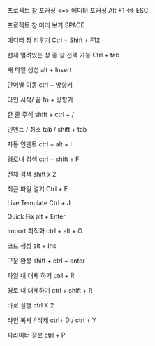 
프로젝트 창 포커싱 <=> 에디터 포커싱
	Alt +1  <=> ESC

프로젝트 창 미리 보기
	SPACE 

에디터 창 키우기
	Ctrl + Shift + F12

현재 열려있는 창 중 창 선택 가능
	Ctrl + tab

새 파일 생성
	alt + Insert

단어별 이동
	ctrl + 방향키

라인 시작/ 끝 
	fn + 방향키

한 줄 주석
	shift + ctrl + /

인덴트 / 취소 
	tab / shift + tab

자동 인덴트
	ctrl + alt + I

경로내 검색
ctrl + shift + F

전체 검색
shift x 2

최근 파일 열기
Ctrl + E

Live Template 
Ctrl + J 

Quick Fix
alt + Enter

Import 최적화
ctrl + alt + O

코드 생성
alt + Ins

구문 완성
shift + ctrl + enter

파일 내 대체 하기
ctrl + R 

경로 내 대체하기
ctrl + shift + R

바로 실행
ctrl X 2 

라인 복사 / 삭제
ctrl+ D / ctrl + Y

파라미터 정보
ctrl + P 

